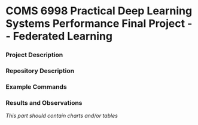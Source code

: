 # COMS 6998 Practical Deep Learning Systems Performance Final Project -- Federated Learning

### Project Description

### Repository Description

### Example Commands

### Results and Observations 
*This part should contain charts and/or tables*